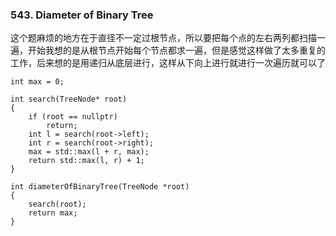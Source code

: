 ### 543. Diameter of Binary Tree

这个题麻烦的地方在于直径不一定过根节点，所以要把每个点的左右两列都扫描一遍，开始我想的是从根节点开始每个节点都求一遍，但是感觉这样做了太多重复的工作，后来想的是用递归从底层进行，这样从下向上进行就进行一次遍历就可以了

```
int max = 0;

int search(TreeNode* root)
{
    if (root == nullptr)
        return;
    int l = search(root->left);
    int r = search(root->right);
    max = std::max(l + r, max);
    return std::max(l, r) + 1;
}

int diameterOfBinaryTree(TreeNode *root)
{
    search(root);
    return max;
}
```

